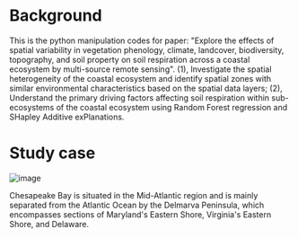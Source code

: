 # Background
This is the python manipulation codes for paper: 
"Explore the effects of spatial variability in vegetation phenology, climate, landcover, biodiversity, topography, and soil property on soil respiration across a coastal ecosystem by multi-source remote sensing".
(1), Investigate the spatial heterogeneity of the coastal ecosystem and identify spatial zones with similar environmental characteristics based on the spatial data layers; 
(2), Understand the primary driving factors affecting soil respiration within sub-ecosystems of the coastal ecosystem using Random Forest regression and SHapley Additive exPlanations. 

# Study case
![image](https://github.com/mantunhe/hac-rf-shap/assets/33357820/be733627-a35d-497a-a08f-f77558203f98)



Chesapeake Bay is situated in the Mid-Atlantic region and is mainly separated from the Atlantic Ocean by the Delmarva Peninsula, which encompasses sections of Maryland's Eastern Shore, Virginia's Eastern Shore, and Delaware.
